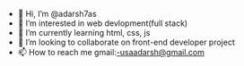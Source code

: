 - 👋 Hi, I’m @adarsh7as
- 👀 I’m interested in web devlopment(full stack)
- 🌱 I’m currently learning html, css, js
- 💞️ I’m looking to collaborate on front-end developer project
- 📫 How to reach me gmail:-usaadarsh@gmail.com


<!---
adarsh7as/adarsh7as is a ✨ special ✨ repository because its `README.md` (this file) appears on your GitHub profile.
You can click the Preview link to take a look at your changes.
--->
